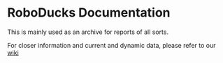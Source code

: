 # RoboDucks Documentation

This is mainly used as an archive for reports of all sorts.

For closer information and current and dynamic data, please
refer to our [wiki](https://github.com/humanoid-robotics-htl-leonding/robo-ducks-documentation/wiki)